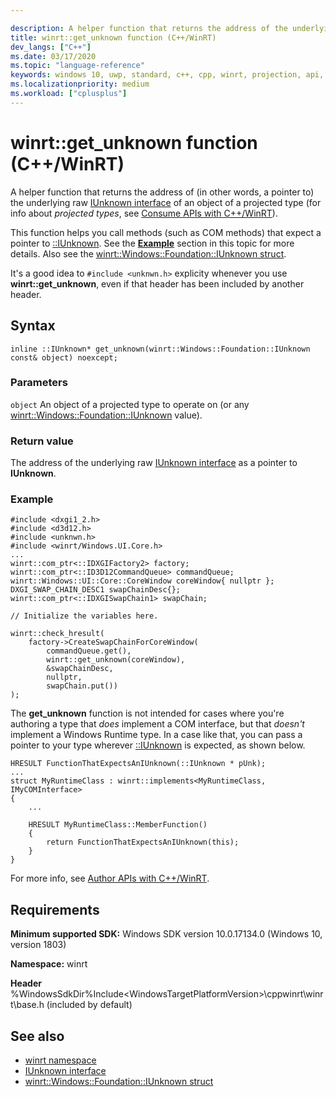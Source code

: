 ```yaml
---

description: A helper function that returns the address of the underlying raw [IUnknown interface](/windows/win32/api/unknwn/nn-unknwn-iunknown) of an object of a projected type.
title: winrt::get_unknown function (C++/WinRT)
dev_langs: ["C++"]
ms.date: 03/17/2020
ms.topic: "language-reference"
keywords: windows 10, uwp, standard, c++, cpp, winrt, projection, api, reference, IUnknown
ms.localizationpriority: medium
ms.workload: ["cplusplus"]
---
```


# winrt::get_unknown function (C++/WinRT)

A helper function that returns the address of (in other words, a pointer to) the underlying raw [IUnknown interface](/windows/win32/api/unknwn/nn-unknwn-iunknown) of an object of a projected type (for info about *projected types*, see [Consume APIs with C++/WinRT](/windows/uwp/cpp-and-winrt-apis/consume-apis)).

This function helps you call methods (such as COM methods) that expect a pointer to [::IUnknown](/windows/win32/api/unknwn/nn-unknwn-iunknown). See the [**Example**](#example) section in this topic for more details. Also see the [winrt::Windows::Foundation::IUnknown struct](./windows-foundation-iunknown.md).

It's a good idea to `#include <unknwn.h>` explicity whenever you use **winrt::get_unknown**, even if that header has been included by another header.

## Syntax
```cppwinrt
inline ::IUnknown* get_unknown(winrt::Windows::Foundation::IUnknown const& object) noexcept;
```

### Parameters
`object`
An object of a projected type to operate on (or any [winrt::Windows::Foundation::IUnknown](/uwp/cpp-ref-for-winrt/windows-foundation-iunknown#get_unknown-function) value).

### Return value 
The address of the underlying raw [IUnknown interface](/windows/win32/api/unknwn/nn-unknwn-iunknown) as a pointer to **IUnknown**.

### Example

```cppwinrt
#include <dxgi1_2.h>
#include <d3d12.h>
#include <unknwn.h>
#include <winrt/Windows.UI.Core.h>
...
winrt::com_ptr<::IDXGIFactory2> factory;
winrt::com_ptr<::ID3D12CommandQueue> commandQueue;
winrt::Windows::UI::Core::CoreWindow coreWindow{ nullptr };
DXGI_SWAP_CHAIN_DESC1 swapChainDesc{};
winrt::com_ptr<::IDXGISwapChain1> swapChain;

// Initialize the variables here.

winrt::check_hresult(
    factory->CreateSwapChainForCoreWindow(
        commandQueue.get(),
        winrt::get_unknown(coreWindow),
        &swapChainDesc,
        nullptr,
        swapChain.put())
);
```

The **get_unknown** function is not intended for cases where you're authoring a type that *does* implement a COM interface, but that *doesn't* implement a Windows Runtime type. In a case like that, you can pass a pointer to your type wherever [::IUnknown](/windows/win32/api/unknwn/nn-unknwn-iunknown) is expected, as shown below.

```cppwinrt
HRESULT FunctionThatExpectsAnIUnknown(::IUnknown * pUnk);
...
struct MyRuntimeClass : winrt::implements<MyRuntimeClass, IMyCOMInterface>
{
    ...

    HRESULT MyRuntimeClass::MemberFunction()
    {
        return FunctionThatExpectsAnIUnknown(this);
    }
}
```

For more info, see [Author APIs with C++/WinRT](/windows/uwp/cpp-and-winrt-apis/author-apis).

## Requirements
**Minimum supported SDK:** Windows SDK version 10.0.17134.0 (Windows 10, version 1803)

**Namespace:** winrt

**Header** %WindowsSdkDir%Include\<WindowsTargetPlatformVersion>\cppwinrt\winrt\base.h (included by default)

## See also 
* [winrt namespace](winrt.md)
* [IUnknown interface](/windows/win32/api/unknwn/nn-unknwn-iunknown)
* [winrt::Windows::Foundation::IUnknown struct](./windows-foundation-iunknown.md)